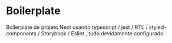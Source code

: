 # Boilerplate
Boilerplate de projeto Next usando typescript / jest / RTL / styled-components / Storybook / Eslint , tudo devidamente configurado.
